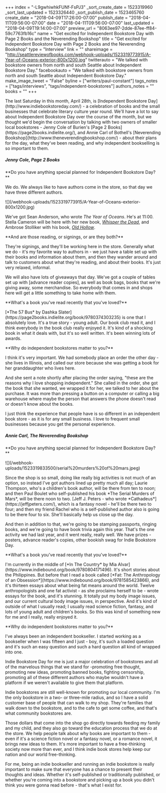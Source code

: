 +++
index = "-L9gwhiwhkFUNf-FsPJ3"
_sort_create_date = 1523319960
_sort_last_updated = 1523326440
_sort_publish_date = 1523465760
create_date = "2018-04-09T17:26:00-07:00"
publish_date = "2018-04-11T09:56:00-07:00"
date = "2018-04-11T09:56:00-07:00"
last_updated = "2018-04-09T19:14:00-07:00"
preview_url = "8063ee97-2dde-87ee-ff84-59c7763fb16c"
name = "Get excited for Independent Bookstore Day with Page 2 Books and the Neverending Bookshop"
title = "Get excited for Independent Bookstore Day with Page 2 Books and the Neverending Bookshop"
type = "Interview"
link = ""
shareimage = "http://seattlereviewofbooks.com/webhook-uploads/1523319773915/A-Year-of-Oceans-exterior-800x1200.jpg"
twitterauto = "We talked with bookstore owners from north and south Seattle about Independent Bookstore Day."
facebookauto = "We talked with bookstore owners from north and south Seattle about Independent Bookstore Day."
make_image_tweet = "False"
byline = ["writers/paul-constant"]
tags_notes = ["tags/interviews", "tags/independent-bookstores"]
authors_notes = ""
books = ""
+++
<p class="intro">The last Saturday in this month, April 28th, is [Independent Bookstore Day](http://www.indiebookstoreday.com/) - a celebration of books and the small businesses that celebrate literary culture year round. We'll have a lot to say about Independent Bookstore Day over the course of the month, but we thought we'd begin the conversation by talking with two owners of smaller local bookstores - Jenny Cole of Burien's [Page 2 Books](https://page2books.indielite.org/), and Annie Carl of Bothell's [Neverending Bookshop](http://www.theneverendingbookshop.com/) - about their plans for the day, what they've been reading, and why independent bookselling is so important to them.</p>

<p class="noindent"><h5>Jenny Cole, Page 2 Books</h5></p>

<p class="noindent">**Do you have anything special planned for Independent Bookstore Day?**</p>

<p class="noindent">We do. We always like to have authors come in the store, so that day we have three different authors.</p>

<p class="image-left">![](/webhook-uploads/1523319773915/A-Year-of-Oceans-exterior-800x1200.jpg)</p>

We've got Sean Anderson, who wrote *The Year of Oceans*. He's at 11:00. Stella Cameron will be here with her new book, [*Whisper the Dead*](https://page2books.indielite.org/book/9781780290997), and Ambrose Stolliker with his book, [*Old Hollow*](https://page2books.indielite.org/book/9781946024206).

<p class="noindent">**And are those reading, or signings, or are they both?**</p>

<p class="noindent">They're signings, and they'll be working here in the store. Generally what we do - it's my favorite way to authors in - we just have a table set up with their books and information about them, and then they wander around and talk to customers about what they're reading, and about their books. It's just very relaxed, informal.</p>

We will also have lots of giveaways that day. We've got a couple of tables set up with [advance reader copies], as well as book bags, books that we're giving away, some merchandise. So everybody that comes in and shops here will get a little something to take home with them.

<p class="noindent">**What's a book you've read recently that you've loved?**</p>

<p class="noindent">[*The 57 Bus* by Dashka Slater](https://page2books.indielite.org/book/9780374303235) is one that I absolutely love. It's a true story - young adult. Our book club read it, and I think everybody in the book club really enjoyed it. It's kind of a shocking book in what it deals with, but it's so well written. It's been winning lots of awards.</p>

<p class="noindent">**Why do independent bookstores matter to you?**</p>

<p class="noindent">I think it's very important. We had somebody place an order the other day - she lives in Illinois, and called our store because she was getting a book for her granddaughter who lives here.</p> 

And she sent a note shortly after placing the order saying, "these are the reasons why I love shopping independent." She called in the order, she got the book that she wanted, we wrapped it for her, we talked to her about the purchase. It was more than pressing a button on a computer or calling a big warehouse where maybe the person that answers the phone doesn't read or doesn't know about the books. 

I just think the experience that people have is so different in an independent book store - as it is for any small business. I love to frequent small businesses because you get the personal experience.

<p class="noindent"><h5>Annie Carl, The Neverending Bookshop</h5></p>

<p class="noindent">**Do you have anything special planned for Independent Bookstore Day?**</p>

<p class="image-left">![](/webhook-uploads/1523319833500/serial%20murders%20of%20mars.jpeg)</p>
<p class="noindent">Since the shop is so small, doing like really big activities is not much of an option, so instead I've got authors lined up pretty much all day; Laurie Thompson, who's a children's book author, will be there from ten to noon; and then Paul Boulet who self-published his book *The Serial Murders of Mars*, will be there noon to two. [Jeff J. Peters - who wrote *Cathadeus*](https://jeffjpeters.com/), which is a fantasy novel - he'll be there two to four; and then my friend Rachel who is a self-published author also is going to be there four to six. She'll basically help us close up the day.</p>

And then in addition to that, we're going to be stamping passports, ringing books, and we're going to have book trivia again this year. That's the one activity we had last year, and it went really, really well. We have prizes - posters, advance reader's copies, other bookish swag for Indie Bookstore Day. 

<p class="noindent">**What's a book you've read recently that you've loved?**</p>

<p class="noindent">I'm currently in the middle of [*In The Country* by Mia Alvar](https://www.indiebound.org/book/9780804171496). It's short stories about the Philippines. But before that I read a book called [*Fat: The Anthropology of an Obsession*](https://www.indiebound.org/book/9781585423866), and it's thirteen essays about what being fat means around the world. Twelve anthropologists and one fat activist - as she proclaims herself to be - wrote essays for the book, and it's stunning. It totally put my body image issues, and our current cultural body image issues, in perspective. And it's kind of outside of what I usually read; I usually read science fiction, fantasy, and lots of young adult and children's books. So this was kind of something new for me and I really, really enjoyed it.</p>

<p class="noindent">**Why do independent bookstores matter to you?**</p>

<p class="noindent">I've always been an independent bookseller. I started working as a bookseller when I was fifteen and I just - boy, it's such a loaded question and it's such an easy question and such a hard question all kind of wrapped into one.</p> 

Indie Bookstore Day for me is just a major celebration of bookstores and all of the marvelous things that we stand for -promoting free thought, promoting new ideas, promoting banned books, fighting censorship, promoting all of these different authors who maybe wouldn't have a platform if we weren't available to give them that platform.

Indie bookstores are still well-known for promoting our local community. I'm the only bookstore in a two- or three-mile radius, and so I have a solid customer base of people that can walk to my shop. They're families that walk down to the bookstore, and to the cafe to get some coffee, and that's what community bookstores are. 

Those dollars that come into the shop go directly towards feeding my family and my child, and they also go toward the education process that we do at the store. We help people talk about why books are important to them - even if it's a science fiction novel or a fantasy novel, or a romance novel, it brings new ideas to them. It's more important to have a free-thinking society now more than ever, and I think indie book stores help keep our nation and our world free-thinking. 

For me, being an indie bookseller and running an indie bookstore is really important to make sure that everyone has a chance to present their thoughts and ideas. Whether it's self-published or traditionally published, or whether you're coming into a bookstore and picking up a book you didn't think you were gonna read before - that's what I exist for.





